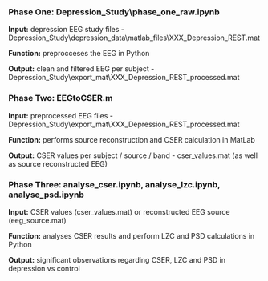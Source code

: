 ### Phase One: Depression_Study\phase_one_raw.ipynb

**Input:** depression EEG study files - Depression_Study\depression_data\matlab_files\XXX_Depression_REST.mat

**Function:** preprocceses the EEG in Python

**Output:** clean and filtered EEG per subject - Depression_Study\export_mat\XXX_Depression_REST_processed.mat

### Phase Two: EEGtoCSER.m

**Input:** preprocessed EEG files - Depression_Study\export_mat\XXX_Depression_REST_processed.mat

**Function:** performs source reconstruction and CSER calculation in MatLab

**Output:** CSER values per subject / source / band - cser_values.mat (as well as source reconstructed EEG)

### Phase Three: analyse_cser.ipynb, analyse_lzc.ipynb, analyse_psd.ipynb

**Input:** CSER values (cser_values.mat) or reconstructed EEG source (eeg_source.mat)

**Function:** analyses CSER results and perform LZC and PSD calculations in Python

**Output:** significant observations regarding CSER, LZC and PSD in depression vs control
